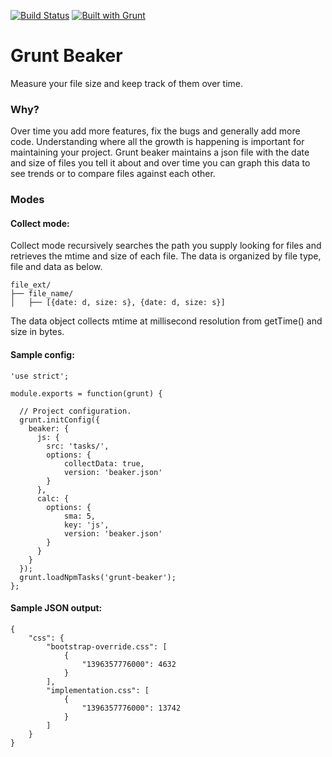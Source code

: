 [![Build Status](https://travis-ci.org/kmulvey/grunt-beaker.svg?branch=master)](https://travis-ci.org/kmulvey/grunt-beaker)
[![Built with Grunt](https://cdn.gruntjs.com/builtwith.png)](http://gruntjs.com/)

Grunt Beaker
==========

Measure your file size and keep track of them over time.


### Why?

Over time you add more features, fix the bugs and generally add more code.  Understanding where all the growth is happening is important for maintaining your project. Grunt beaker maintains a json file with the date and size of files you tell it about and over time you can graph this data to see trends or to compare files against each other. 

### Modes


#### Collect mode:
Collect mode recursively searches the path you supply looking for files and retrieves the mtime and size of each file.  The data is organized by file type, file and data as below.

```
file_ext/
├── file_name/
│   ├── [{date: d, size: s}, {date: d, size: s}] 
```

The data object collects mtime at millisecond resolution from getTime() and size in bytes.


#### Sample config:

```
'use strict';

module.exports = function(grunt) {

  // Project configuration.
  grunt.initConfig({
    beaker: {
      js: {
        src: 'tasks/',
        options: {
			collectData: true,
			version: 'beaker.json'
        }
      },
      calc: {
        options: {
		    sma: 5,
			key: 'js',
			version: 'beaker.json'
        }
      }
    }
  });
  grunt.loadNpmTasks('grunt-beaker');
};

```



#### Sample JSON output:

```
{
    "css": {
        "bootstrap-override.css": [
            {
                "1396357776000": 4632
            }
        ],
        "implementation.css": [
            {
                "1396357776000": 13742
            }
        ]
    }
}
```
